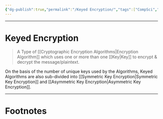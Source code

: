 ```yaml
---
{"dg-publish":true,"permalink":"/Keyed Encryption/","tags":["CompSci","CyberSec"]}
---
```



---
# Keyed Encryption
> A Type of [[Cryptographic Encryption Algorithms\|Encryption Algorithm]] which uses one or more than one [[Key\|Key]] to encrypt & decrypt the message/plaintext.

On the basis of the number of unique keys used by the Algorithms, Keyed Algorithms are also sub-divided into [[Symmetric Key Encryption\|Symmetric Key Encryption]] and [[Asymmetric Key Encryption\|Asymmetric Key Encryption]].

---
# Footnotes